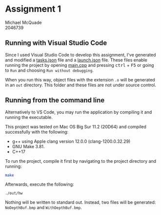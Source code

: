 # Assignment 1

Michael McQuade  
2046739

## Running with Visual Studio Code

Since I used Visual Studio Code to develop this assignment, I've generated and modified a [tasks.json](.vscode/tasks.json) file and a [launch.json](.vscode/launch.json) file. These files enable running the project by opening [main.cpp](src/main.cpp) and pressing <kbd>ctrl</kbd> + <kbd>F5</kbd> or going to `Run` and choosing `Run without debugging`.

When you run this way, object files with the extension `.o` will be generated in an `out` directory. This folder and these files are not under source control.

## Running from the command line

Alternatively to VS Code, you may run the application by compiling it and running the executable.

This project was tested on Mac OS Big Sur 11.2 (20D64) and compiled successfully with the following:

- g++ using Apple clang version 12.0.0 (clang-1200.0.32.29)
- GNU Make 3.81.
- C++17

To run the project, compile it first by navigating to the project directory and running:

```bash
make
```

Afterwards, execute the following:

```
./out/hw
```

Nothing will be written to standard out. Instead, two files will be generated: `NoDepthBuf.bmp` and `WithDepthBuf.bmp`.
